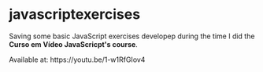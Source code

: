 # javascriptexercises

<p>Saving some basic JavaScript exercises developep during the time I did the <strong>Curso em Vídeo JavaScricpt's course</strong>.</p>
<p>Available at: https://youtu.be/1-w1RfGIov4</p>
